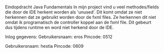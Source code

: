Eindopdracht Java Fundamentals
In mijn project vind u veel methodes/fields die door de IDE herkent worden als 'unused'. Dit komt omdat ze niet
herkennen dat ze gebruikt worden door de fxml files. Ze herkennen dit niet omdat ik programatisch de controller koppel
aan de fxml file. Dit gebeurt dus tijdens runtime en word niet herkend door de IDE.

Inlog gegevens:
Gebruikersnaam: eros
Pincode: 0512

Gebruikersnaam: hestia
Pincode: 0609





 
